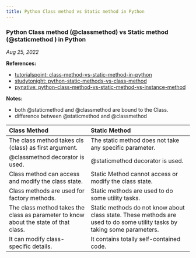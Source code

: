 ```yaml
---
title: Python Class method vs Static method in Python
---
```


### Python Class method (@classmethod) vs Static method (@staticmethod ) in Python

*Aug 25, 2022*

**References:**

- [tutorialspoint: class-method-vs-static-method-in-python](https://www.tutorialspoint.com/class-method-vs-static-method-in-python)
- [studytonight: python-static-methods-vs-class-method](https://www.studytonight.com/python-howtos/python-static-methods-vs-class-method)
- [pynative: python-class-method-vs-static-method-vs-instance-method](https://pynative.com/python-class-method-vs-static-method-vs-instance-method/)

**Notes:**

- both @staticmethod and @classmethod are bound to the Class.
- difference between @staticmethod and @classmethod

|  Class Method |  Static Method |
| :------------ | :------------ |
|  The class method takes cls (class) as first argument. |  The static method does not take any specific parameter. |
| @classmethod decorator is used.  |  @staticmethod decorator is used. |
| Class method can access and modify the class state.  | Static Method cannot access or modify the class state.  |
|Class methods are used for factory methods.|Static methods are used to do some utility tasks.|
| The class method takes the class as parameter to know about the state of that class.  |  Static methods do not know about class state. These methods are used to do some utility tasks by taking some parameters. |
|It can modify class-specific details.|It contains totally self-contained code.|










